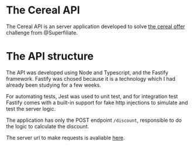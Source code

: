# The Cereal API

The Cereal API is an server application developed to solve [the cereal offer](https://github.com/Superfiliate/hiring/blob/main/the-cereal-offer.md) challenge from @Superfiliate.

# The API structure

The API was developed using Node and Typescript, and the Fastify framework. Fastify was chosed because it is a technology which I had already been studying for a few weeks.

For automating tests, Jest was used to unit test, and for integration test Fastify comes with a built-in support for fake http injections to simulate and test the server logic.

The application has only the POST endpoint `/discount`, responsible to do the logic to calculate the discount.

The server url to make requests is avaliable [here](https://cereal-api-polished-dew-4102.fly.dev/).
